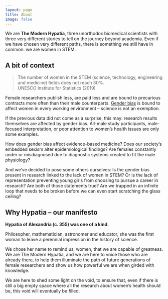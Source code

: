 ```yaml
---
layout: page
title: About
image: false
---
```


We are **The Modern Hypatia**, three unorthodox biomedical scientists with three very different stories to tell on the journey beyond academia.
Even if we have chosen very different paths, there is something we still have in common: we are women in STEM. 

## A bit of context

> The number of women in the STEM (science, technology, engineering and medicine) fields does not reach 30%.\
>UNESCO Institute for Statistics (2019)

Female researchers publish less, are paid less and are bound to precarious contracts more often than their male counterparts. [Gender bias](https://dictionary.apa.org/gender-bias) is bound to affect women in every working environment – science is not an exemption. 

If the previous data did not come as a surprise, this may: research results themselves are affected by gender bias. All-male study participants, male-focused interpretation, or poor attention to women’s health issues are only some examples.

How does gender bias affect evidence-based medicine? Does our society’s embedded sexism alter epidemiological findings? Are females constantly under or misdiagnosed due to diagnostic systems created to fit the male physiology?

And we’ve decided to pose some others ourselves: Is the gender bias present in research linked to the lack of women in STEM? Or is the lack of representation preventing young girls from choosing to pursue a career in research? Are both of those statements true? Are we trapped in an infinite loop that needs to be broken before we can even start scratching the glass ceiling? 

## Why Hypatia – our manifesto

**Hypatia of Alexandria (c. 355) was one of a kind.**

Philosopher, mathematician, astronomer and educator, she was the first woman to leave a perennial impression in the history of science.

We chose her name to remind us, women, that we are capable of greatness. We are The Modern Hypatia, and we are here to voice those who are already there, to help them illuminate the path of future generations of female researchers and show us how powerful we are when girded with knowledge.

We are here to shed some light on the void, to ensure that, even if there is still a big empty space where all the research about women’s health should be, this void will eventually be filled. 
